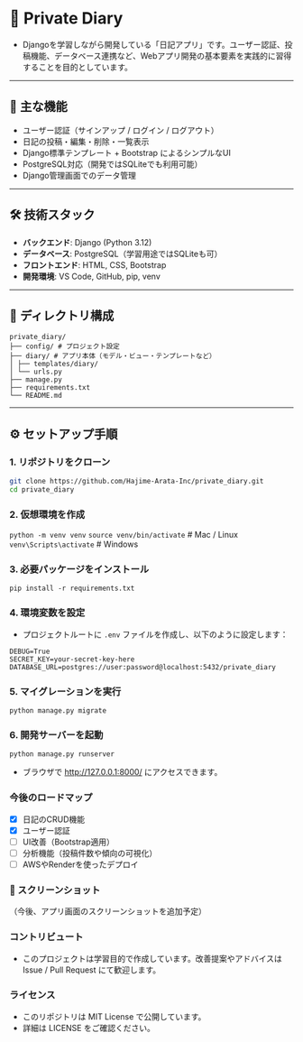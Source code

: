 # 📓 Private Diary
- Djangoを学習しながら開発している「日記アプリ」です。ユーザー認証、投稿機能、データベース連携など、Webアプリ開発の基本要素を実践的に習得することを目的としています。
---
## 🚀 主な機能

- ユーザー認証（サインアップ / ログイン / ログアウト）
- 日記の投稿・編集・削除・一覧表示
- Django標準テンプレート + Bootstrap によるシンプルなUI
- PostgreSQL対応（開発ではSQLiteでも利用可能）
- Django管理画面でのデータ管理
---
## 🛠️ 技術スタック
- **バックエンド**: Django (Python 3.12)
- **データベース**: PostgreSQL（学習用途ではSQLiteも可）
- **フロントエンド**: HTML, CSS, Bootstrap
- **開発環境**: VS Code, GitHub, pip, venv

---

## 📂 ディレクトリ構成
```
private_diary/
├── config/ # プロジェクト設定
├── diary/ # アプリ本体（モデル・ビュー・テンプレートなど）
│ ├── templates/diary/
│ └── urls.py
├── manage.py
├── requirements.txt
└── README.md
```
---

## ⚙️ セットアップ手順

### 1. リポジトリをクローン
```bash
git clone https://github.com/Hajime-Arata-Inc/private_diary.git
cd private_diary
```
### 2. 仮想環境を作成
`python -m venv venv`
`source venv/bin/activate`   # Mac / Linux
`venv\Scripts\activate`      # Windows
### 3. 必要パッケージをインストール
`pip install -r requirements.txt`
### 4. 環境変数を設定
- プロジェクトルートに `.env` ファイルを作成し、以下のように設定します：
```
DEBUG=True
SECRET_KEY=your-secret-key-here
DATABASE_URL=postgres://user:password@localhost:5432/private_diary
```
### 5. マイグレーションを実行
`python manage.py migrate`
### 6. 開発サーバーを起動
`python manage.py runserver`
- ブラウザで http://127.0.0.1:8000/ にアクセスできます。
### 今後のロードマップ
- [x] 日記のCRUD機能
- [x] ユーザー認証
- [ ] UI改善（Bootstrap適用）
- [ ] 分析機能（投稿件数や傾向の可視化）
- [ ] AWSやRenderを使ったデプロイ
### 📸 スクリーンショット
（今後、アプリ画面のスクリーンショットを追加予定）
### コントリビュート
- このプロジェクトは学習目的で作成しています。改善提案やアドバイスは Issue / Pull Request にて歓迎します。
### ライセンス
- このリポジトリは MIT License で公開しています。
- 詳細は LICENSE をご確認ください。


